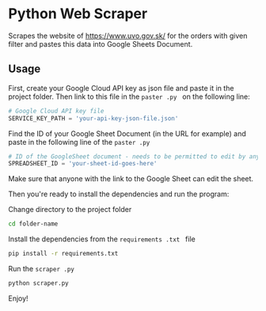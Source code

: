 # Python Web Scraper

Scrapes the website of https://www.uvo.gov.sk/ for the orders with given filter and pastes this data into Google Sheets Document.

## Usage

First, create your Google Cloud API key as json file and paste it in the project folder.
Then link to this file in the ```paster .py ``` on the following line:

```py
# Google Cloud API key file
SERVICE_KEY_PATH = 'your-api-key-json-file.json'
```

Find the ID of your Google Sheet Document (in the URL for example) and paste in the following line of the ```paster .py ```

```py
# ID of the GoogleSheet document - needs to be permitted to edit by anyone
SPREADSHEET_ID = 'your-sheet-id-goes-here' 
```

Make sure that anyone with the link to the Google Sheet can edit the sheet.

Then you're ready to install the dependencies and run the program:

Change directory to the project folder
```bash
cd folder-name 
```
Install the dependencies from the ```requirements .txt ``` file

```bash
pip install -r requirements.txt
```

Run the  ```scraper .py ```

```bash
python scraper.py
```

Enjoy!
